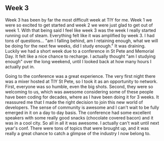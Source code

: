 ## Week 3

Week 3 has been by far the most difficult week at TIY for me. Week 1 we were so excited to get started and week 2 we were just 
glad to get out of week 1. With that being said I feel like week 3 was the week I really started running out of steam. Everything 
felt like it was amplified by week 3. I had tons of questions... "am I falling behind, am I retaining enough, what we will be doing for the next few weeks, did I study enough." It was draining. Luckily we had a short week due to a conference in St Pete and Memorial Day. It felt like a nice chance to recharge. I actually thought "am I studying enough" over the long weekend, until I looked back at how many hours I actually put in. 

  Going to the conference was a great experience. The very first night 
there was a mixer hosted at TIY St Pete, so I took it as an opportunity to network. First, everyone was so humble, even the big 
shots. Second, they were so welcoming to us, which was awesome considering some of these people have been coding for decades, 
where as I have been doing it for 3 weeks. It reassured me that I made the right decision to join this new world of developers.
The sense of community is awesome and I can't wait to be fully emerged in it on a day to day basis. The conference had some excellent speakers with some really good snacks (chocolate covered bacon) and it was in a cool city. So all in all it was awesome. I actually can't wait until next year's conf. There were tons of topics that were brought up, and it was really a great chance to catch a glimpse of the industry I now belong to. 
